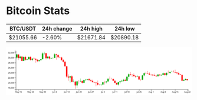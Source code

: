 # Bitcoin Stats

BTC/USDT|24h change|24h high|24h low|
|---|---|---|---|
|$21055.66|-2.60%|$21671.84|$20890.18|

<img src="./chart.svg">
